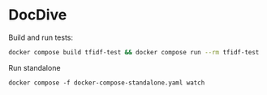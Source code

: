 # DocDive
Build and run tests:
```bash
docker compose build tfidf-test && docker compose run --rm tfidf-test
```

Run standalone
```
docker compose -f docker-compose-standalone.yaml watch
```